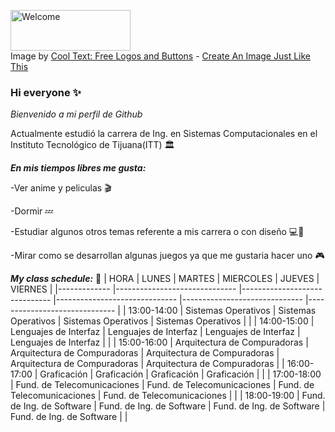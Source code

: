 <!---![](https://images.cooltext.com/5466305.png)-->
<a href="https://cooltext.com"><img src="https://images.cooltext.com/5466305.png" width="192" height="65" alt="Welcome" /></a>
<br />Image by <a href="https://cooltext.com">Cool Text: Free Logos and Buttons</a> - <a href="https://cooltext.com/Edit-Logo?LogoID=3635933640">Create An Image Just Like This</a>

### Hi everyone ✨
*Bienvenido a mi perfil de Github*

Actualmente estudió la carrera de Ing. en Sistemas Computacionales en el Instituto Tecnológico de Tijuana(ITT) 🏛

***En mis tiempos libres me gusta:***


-Ver anime y peliculas 🎬


-Dormir 💤


-Estudiar algunos otros temas referente a mis carrera o con diseño 💻🎨


-Mirar como se desarrollan algunas juegos ya que me gustaria hacer uno 🎮

***My class schedule:*** 📅
| HORA      	| LUNES                        	| MARTES                       	| MIERCOLES                    	| JUEVES                       	| VIERNES                      	|
|-------------	|------------------------------	|------------------------------	|------------------------------	|------------------------------	|------------------------------	|
| 13:00-14:00 	| Sistemas Operativos          	| Sistemas Operativos          	| Sistemas Operativos          	| Sistemas Operativos          	|                              	|
| 14:00-15:00 	| Lenguajes de Interfaz        	| Lenguajes de Interfaz        	| Lenguajes de Interfaz        	| Lenguajes de Interfaz        	|                              	|
| 15:00-16:00 	| Arquitectura de Compuradoras 	| Arquitectura de Compuradoras 	| Arquitectura de Compuradoras 	| Arquitectura de Compuradoras 	| Arquitectura de Compuradoras 	|
| 16:00-17:00 	| Graficación                  	| Graficación                  	| Graficación                  	| Graficación                  	|                              	|
| 17:00-18:00 	| Fund. de Telecomunicaciones  	| Fund. de Telecomunicaciones  	| Fund. de Telecomunicaciones  	| Fund. de Telecomunicaciones  	|                              	|
| 18:00-19:00 	| Fund. de Ing. de Software    	| Fund. de Ing. de Software    	| Fund. de Ing. de Software    	| Fund. de Ing. de Software    	|                              	|






